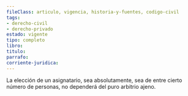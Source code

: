 ```yaml
---
fileClass: articulo, vigencia, historia-y-fuentes, codigo-civil
tags:
- derecho-civil
- derecho-privado
estado: vigente
tipo: completo
libro:
titulo:
parrafo:
corriente-juridica:
---
```

La elección de un asignatario, sea absolutamente, sea de entre cierto número de personas, no dependerá del puro arbitrio ajeno.